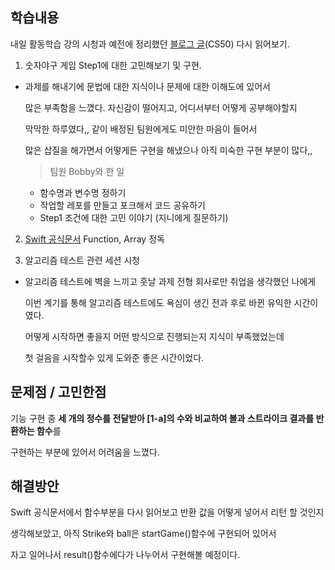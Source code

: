 ## 학습내용

내일 활동학습 강의 시청과 예전에 정리했던 [블로그 글](https://jaemuyeo.github.io/cs50/cs50-1/)(CS50) 다시 읽어보기.

1. 숫자야구 게임 Step1에 대한 고민해보기 및 구현.

- 과제를 해내기에 문법에 대한 지식이나 문제에 대한 이해도에 있어서

  많은 부족함을 느꼈다. 자신감이 떨어지고, 어디서부터 어떻게 공부해야할지

  막막한 하루였다,, 같이 배정된 팀원에게도 미안한 마음이 들어서

  많은 삽질을 해가면서 어떻게든 구현을 해냈으나 아직 미숙한 구현 부분이 많다,,

  > 팀원 Bobby와 한 일

  - 함수명과 변수명 정하기
  - 작업할 레포를 만들고 포크해서 코드 공유하기
  - Step1 조건에 대한 고민 이야기 (지니에게 질문하기)

2. [Swift 공식문서](https://docs.swift.org/swift-book/LanguageGuide/Functions.html) Function, Array 정독

3. 알고리즘 테스트 관련 세션 시청

- 알고리즘 테스트에 벽을 느끼고 훗날 과제 전형 회사로만 취업을 생각했던 나에게

  이번 계기를 통해 알고리즘 테스트에도 욕심이 생긴 전과 후로 바뀐 유익한 시간이였다.

  어떻게 시작하면 좋을지 어떤 방식으로 진행되는지 지식이 부족했었는데

  첫 걸음을 시작할수 있게 도와준 좋은 시간이었다.

## 문제점 / 고민한점

기능 구현 중 **세 개의 정수를 전달받아 [1-a]의 수와 비교하여 볼과 스트라이크 결과를 반환하는 함수**를

구현하는 부분에 있어서 어려움을 느꼈다.

## 해결방안

Swift 공식문서에서 함수부분을 다시 읽어보고 반환 값을 어떻게 넣어서 리턴 할 것인지

생각해보았고, 아직 Strike와 ball은 startGame()함수에 구현되어 있어서

자고 일어나서 result()함수에다가 나누어서 구현해볼 예정이다.
